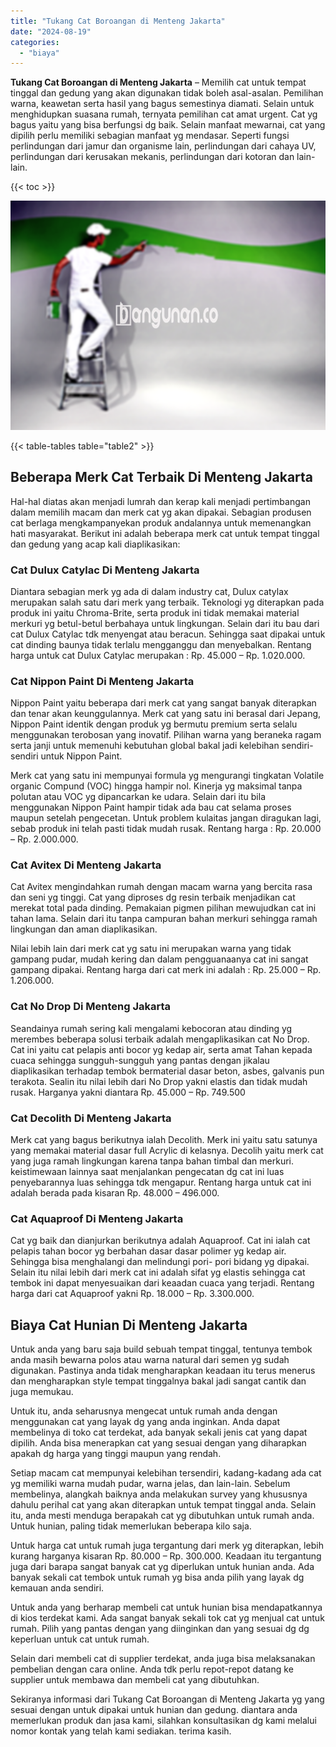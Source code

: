 ```yaml
---
title: "Tukang Cat Boroangan di Menteng Jakarta"
date: "2024-08-19"
categories: 
  - "biaya"
---
```


**Tukang Cat Boroangan di Menteng Jakarta** – Memilih cat untuk tempat tinggal dan gedung yang akan digunakan tidak boleh asal-asalan. Pemilihan warna, keawetan serta hasil yang bagus semestinya diamati. Selain untuk menghidupkan suasana rumah, ternyata pemilihan cat amat urgent. Cat yg bagus yaitu yang bisa berfungsi dg baik. Selain manfaat mewarnai, cat yang dipilih perlu memiliki sebagian manfaat yg mendasar. Seperti fungsi perlindungan dari jamur dan organisme lain, perlindungan dari cahaya UV, perlindungan dari kerusakan mekanis, perlindungan dari kotoran dan lain-lain.

{{< toc >}}

![Tukang Cat Boroangan di Menteng Jakarta](/images/jasa-cat-murah15.png)

{{< table-tables table="table2" >}}

## Beberapa Merk Cat Terbaik Di Menteng Jakarta

Hal-hal diatas akan menjadi lumrah dan kerap kali menjadi pertimbangan dalam memilih macam dan merk cat yg akan dipakai. Sebagian produsen cat berlaga mengkampanyekan produk andalannya untuk memenangkan hati masyarakat. Berikut ini adalah beberapa merk cat untuk tempat tinggal dan gedung yang acap kali diaplikasikan:

### Cat Dulux Catylac Di Menteng Jakarta

Diantara sebagian merk yg ada di dalam industry cat, Dulux catylax merupakan salah satu dari merk yang terbaik. Teknologi yg diterapkan pada produk ini yaitu Chroma-Brite, serta produk ini tidak memakai material merkuri yg betul-betul berbahaya untuk lingkungan. Selain dari itu bau dari cat Dulux Catylac tdk menyengat atau beracun. Sehingga saat dipakai untuk cat dinding baunya tidak terlalu mengganggu dan menyebalkan. Rentang harga untuk cat Dulux Catylac merupakan : Rp. 45.000 – Rp. 1.020.000.

### Cat Nippon Paint Di Menteng Jakarta

Nippon Paint yaitu beberapa dari merk cat yang sangat banyak diterapkan dan tenar akan keunggulannya. Merk cat yang satu ini berasal dari Jepang, Nippon Paint identik dengan produk yg bermutu premium serta selalu menggunakan terobosan yang inovatif. Pilihan warna yang beraneka ragam serta janji untuk memenuhi kebutuhan global bakal jadi kelebihan sendiri-sendiri untuk Nippon Paint.

Merk cat yang satu ini mempunyai formula yg mengurangi tingkatan Volatile organic Compund (VOC) hingga hampir nol. Kinerja yg maksimal tanpa polutan atau VOC yg dipancarkan ke udara. Selain dari itu bila menggunakan Nippon Paint hampir tidak ada bau cat selama proses maupun setelah pengecetan. Untuk problem kulaitas jangan diragukan lagi, sebab produk ini telah pasti tidak mudah rusak. Rentang harga : Rp. 20.000 – Rp. 2.000.000.

### Cat Avitex Di Menteng Jakarta

Cat Avitex mengindahkan rumah dengan macam warna yang bercita rasa dan seni yg tinggi. Cat yang diproses dg resin terbaik menjadikan cat merekat total pada dinding. Pemakaian pigmen pilihan mewujudkan cat ini tahan lama. Selain dari itu tanpa campuran bahan merkuri sehingga ramah lingkungan dan aman diaplikasikan.

Nilai lebih lain dari merk cat yg satu ini merupakan warna yang tidak gampang pudar, mudah kering dan dalam pengguanaanya cat ini sangat gampang dipakai. Rentang harga dari cat merk ini adalah : Rp. 25.000 – Rp. 1.206.000.

### Cat No Drop Di Menteng Jakarta

Seandainya rumah sering kali mengalami kebocoran atau dinding yg merembes beberapa solusi terbaik adalah mengaplikasikan cat No Drop. Cat ini yaitu cat pelapis anti bocor yg kedap air, serta amat Tahan kepada cuaca sehingga sungguh-sungguh yang pantas dengan jikalau diaplikasikan terhadap tembok bermaterial dasar beton, asbes, galvanis pun terakota. Sealin itu nilai lebih dari No Drop yakni elastis dan tidak mudah rusak. Harganya yakni diantara Rp. 45.000 – Rp. 749.500

### Cat Decolith Di Menteng Jakarta

Merk cat yang bagus berikutnya ialah Decolith. Merk ini yaitu satu satunya yang memakai material dasar full Acrylic di kelasnya. Decolih yaitu merk cat yang juga ramah lingkungan karena tanpa bahan timbal dan merkuri. keistimewaan lainnya saat menjalankan pengecatan dg cat ini luas penyebarannya luas sehingga tdk mengapur. Rentang harga untuk cat ini adalah berada pada kisaran Rp. 48.000 – 496.000.

### Cat Aquaproof Di Menteng Jakarta

Cat yg baik dan dianjurkan berikutnya adalah Aquaproof. Cat ini ialah cat pelapis tahan bocor yg berbahan dasar dasar polimer yg kedap air. Sehingga bisa menghalangi dan melindungi pori- pori bidang yg dipakai. Selain itu nilai lebih dari merk cat ini adalah sifat yg elastis sehingga cat tembok ini dapat menyesuaikan dari keaadan cuaca yang terjadi. Rentang harga dari cat Aquaproof yakni Rp. 18.000 – Rp. 3.300.000.

## Biaya Cat Hunian Di Menteng Jakarta

Untuk anda yang baru saja build sebuah tempat tinggal, tentunya tembok anda masih bewarna polos atau warna natural dari semen yg sudah digunakan. Pastinya anda tidak mengharapkan keadaan itu terus menerus dan mengharapkan style tempat tinggalnya bakal jadi sangat cantik dan juga memukau.

Untuk itu, anda seharusnya mengecat untuk rumah anda dengan menggunakan cat yang layak dg yang anda inginkan. Anda dapat membelinya di toko cat terdekat, ada banyak sekali jenis cat yang dapat dipilih. Anda bisa menerapkan cat yang sesuai dengan yang diharapkan apakah dg harga yang tinggi maupun yang rendah.

Setiap macam cat mempunyai kelebihan tersendiri, kadang-kadang ada cat yg memiliki warna mudah pudar, warna jelas, dan lain-lain. Sebelum membelinya, alangkah baiknya anda melakukan survey yang khususnya dahulu perihal cat yang akan diterapkan untuk tempat tinggal anda. Selain itu, anda mesti menduga berapakah cat yg dibutuhkan untuk rumah anda. Untuk hunian, paling tidak memerlukan beberapa kilo saja.

Untuk harga cat untuk rumah juga tergantung dari merk yg diterapkan, lebih kurang harganya kisaran Rp. 80.000 – Rp. 300.000. Keadaan itu tergantung juga dari barapa sangat banyak cat yg diperlukan untuk hunian anda. Ada banyak sekali cat tembok untuk rumah yg bisa anda pilih yang layak dg kemauan anda sendiri.

Untuk anda yang berharap membeli cat untuk hunian bisa mendapatkannya di kios terdekat kami. Ada sangat banyak sekali tok cat yg menjual cat untuk rumah. Pilih yang pantas dengan yang diinginkan dan yang sesuai dg dg keperluan untuk cat untuk rumah.

Selain dari membeli cat di supplier terdekat, anda juga bisa melaksanakan pembelian dengan cara online. Anda tdk perlu repot-repot datang ke supplier untuk membawa dan membeli cat yang dibutuhkan.

Sekiranya informasi dari Tukang Cat Boroangan di Menteng Jakarta yg yang sesuai dengan untuk dipakai untuk hunian dan gedung. diantara anda memerlukan produk dan jasa kami, silahkan konsultasikan dg kami melalui nomor kontak yang telah kami sediakan. terima kasih.
